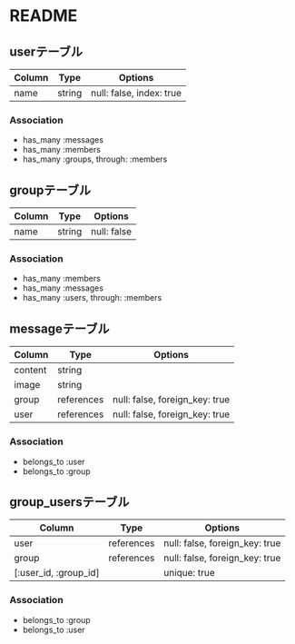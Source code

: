 # README

## userテーブル
|Column|Type|Options|
|------|----|-------|
|name|string|null: false, index: true|

### Association
- has_many :messages
- has_many :members
- has_many :groups, through: :members

## groupテーブル
|Column|Type|Options|
|------|----|-------|
|name|string|null: false|

### Association
- has_many :members
- has_many :messages
- has_many :users, through: :members

## messageテーブル
|Column|Type|Options|
|------|----|-------|
|content|string||
|image|string||
|group|references|null: false, foreign_key: true|
|user|references|null: false, foreign_key: true|

### Association
- belongs_to :user
- belongs_to :group

## group_usersテーブル

|Column|Type|Options|
|------|----|-------|
|user|references|null: false, foreign_key: true|
|group|references|null: false, foreign_key: true|
|[:user_id, :group_id]||unique: true|

### Association
- belongs_to :group
- belongs_to :user
